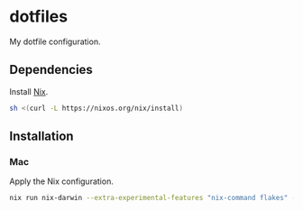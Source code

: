 # dotfiles

My dotfile configuration.

## Dependencies

Install [Nix](https://nixos.org/download/).

```bash
sh <(curl -L https://nixos.org/nix/install)
```

## Installation

### Mac

Apply the Nix configuration.

```bash
nix run nix-darwin --extra-experimental-features "nix-command flakes" -- switch --flake ./nix/darwin#piedt
```
